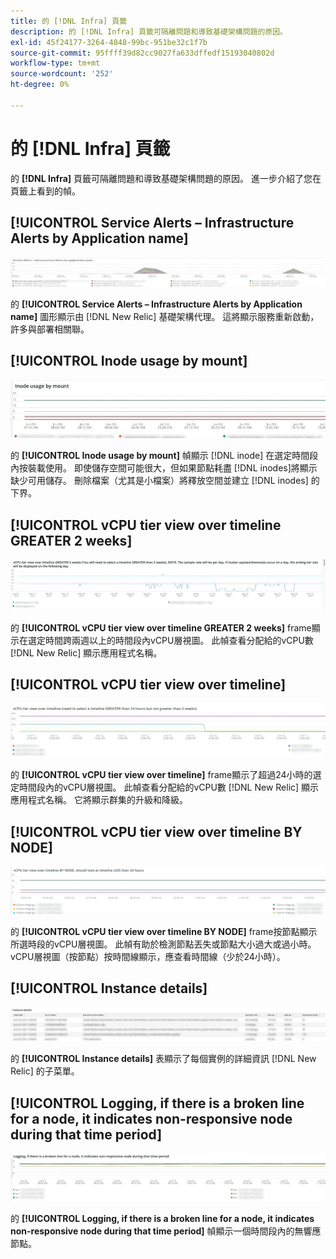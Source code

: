 ```yaml
---
title: 的 [!DNL Infra] 頁籤
description: 的 [!DNL Infra] 頁籤可隔離問題和導致基礎架構問題的原因。
exl-id: 45f24177-3264-4848-99bc-951be32c1f7b
source-git-commit: 95ffff39d82cc9027fa633dffedf15193040802d
workflow-type: tm+mt
source-wordcount: '252'
ht-degree: 0%

---
```


# 的 [!DNL Infra] 頁籤

的 **[!DNL Infra]** 頁籤可隔離問題和導致基礎架構問題的原因。 進一步介紹了您在頁籤上看到的幀。

## [!UICONTROL Service Alerts – Infrastructure Alerts by Application name]

![服務警報](../../assets/tools/observation-for-adobe-commerce/service-alerts.jpg)

的 **[!UICONTROL Service Alerts – Infrastructure Alerts by Application name]** 圖形顯示由 [!DNL New Relic] 基礎架構代理。 這將顯示服務重新啟動，許多與部署相關聯。

## [!UICONTROL Inode usage by mount]

![按裝載的索引節點使用](../../assets/tools/observation-for-adobe-commerce/inode-usage-mount.jpg)

的 **[!UICONTROL Inode usage by mount]** 幀顯示 [!DNL inode] 在選定時間段內按裝載使用。 即使儲存空間可能很大，但如果節點耗盡 [!DNL inodes]將顯示缺少可用儲存。 刪除檔案（尤其是小檔案）將釋放空間並建立 [!DNL inodes] 的下界。

## [!UICONTROL vCPU tier view over timeline GREATER 2 weeks]

![vCPU層視圖時間表超過2週](../../assets/tools/observation-for-adobe-commerce/vCPU-tier.jpg)

的 **[!UICONTROL vCPU tier view over timeline GREATER 2 weeks]** frame顯示在選定時間跨兩週以上的時間段內vCPU層視圖。 此幀查看分配給的vCPU數 [!DNL New Relic] 顯示應用程式名稱。

## [!UICONTROL vCPU tier view over timeline]

![vCPU層視圖（跨時間線）](../../assets/tools/observation-for-adobe-commerce/vcpu-tier-24.jpg)

的 **[!UICONTROL vCPU tier view over timeline]** frame顯示了超過24小時的選定時間段內的vCPU層視圖。 此幀查看分配給的vCPU數 [!DNL New Relic] 顯示應用程式名稱。 它將顯示群集的升級和降級。

## [!UICONTROL vCPU tier view over timeline BY NODE]

![vCPU層視圖（按NODE）](../../assets/tools/observation-for-adobe-commerce/infra_by_node.png)

的 **[!UICONTROL vCPU tier view over timeline BY NODE]** frame按節點顯示所選時段的vCPU層視圖。 此幀有助於檢測節點丟失或節點大小過大或過小時。 vCPU層視圖（按節點）按時間線顯示，應查看時間線（少於24小時）。

## [!UICONTROL Instance details]

![實例詳細資訊](../../assets/tools/observation-for-adobe-commerce/instance-details.jpg)

的 **[!UICONTROL Instance details]** 表顯示了每個實例的詳細資訊 [!DNL New Relic] 的子菜單。

## [!UICONTROL Logging, if there is a broken line for a node, it indicates non-responsive node during that time period]

![非響應節點](../../assets/tools/observation-for-adobe-commerce/non-responsive-node.jpg)

的 **[!UICONTROL Logging, if there is a broken line for a node, it indicates non-responsive node during that time period]** 幀顯示一個時間段內的無響應節點。
